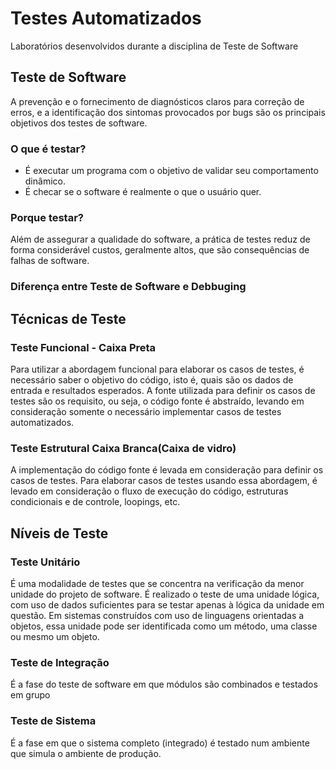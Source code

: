 # Testes Automatizados
Laboratórios desenvolvidos durante a disciplina de Teste de Software

## Teste de Software
A prevenção e o fornecimento de diagnósticos claros para correção de erros, e a identificação dos sintomas provocados por bugs são os principais objetivos dos testes de software. 

### O que é testar?
- É executar um programa com o objetivo de validar seu comportamento dinâmico.
- É checar se o software é realmente o que o usuário quer.

### Porque testar?
Além de assegurar a qualidade do software, a prática de testes reduz de forma considerável custos, geralmente altos, que são consequências de falhas de software.

### Diferença entre Teste de Software e Debbuging

## Técnicas de Teste
### Teste Funcional - Caixa Preta
Para utilizar a abordagem funcional para elaborar os casos de testes, é necessário saber o objetivo do código, isto é, quais são os dados de entrada e resultados esperados.
A fonte utilizada para definir os casos de testes são os requisito, ou seja, o código fonte é abstraído, levando em consideração somente o necessário implementar casos de testes automatizados.

### Teste Estrutural Caixa Branca(Caixa de vidro)
A implementação do código fonte é levada em consideração para definir os casos de testes.
Para elaborar casos de testes usando essa abordagem, é levado em consideração o fluxo de execução do código, estruturas condicionais e de controle, loopings, etc.

## Níveis de Teste
### Teste Unitário
É uma modalidade de testes que se concentra na verificação da menor unidade do projeto de software. É realizado o teste de uma unidade lógica, com uso de dados suficientes para se testar apenas à lógica da unidade em questão.
Em sistemas construídos com uso de linguagens orientadas a objetos, essa unidade pode ser identificada como um método, uma classe ou mesmo um objeto.
### Teste de Integração
É a fase do teste de software em que módulos são combinados e testados em grupo
### Teste de Sistema
É a fase em que o sistema completo (integrado) é testado num ambiente que simula o ambiente de produção.
